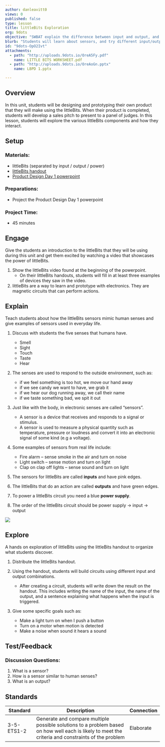 ```yaml
---
author: danleavitt0
views: 0
published: false
type: lesson
title: littleBits Exploration
org: 9dots
objective: "SWBAT explain the difference between input and output, and create circuits using littleBits"
blurb: "Students will learn about sensors, and try different input/output combinations to gain a familiarity with #littleBits. #NGSS-3-5-ETS1-2"
id: "9dots-OpO2Ivt"
attachments: 
  - path: "http://uploads.9dots.io/OreA5Fy.pdf"
    name: LITTLE BITS WORKSHEET.pdf
  - path: "http://uploads.9dots.io/OreAoGn.pptx"
    name: LBPD 1.pptx

---
```


## Overview
In this unit, students will be designing and prototyping their own product that they will make using the littleBits. When their product is completed, students will develop a sales pitch to present to a panel of judges. In this lesson, students will explore the various littleBits components and how they interact.

## Setup 

### Materials:

- littleBits (separated by input / output / power)
- [littleBits handout](http://uploads.9dots.io/OreA5Fy.pdf)
- [Product Design Day 1 powerpoint](http://uploads.9dots.io/OreAoGn.pptx)

### Preparations:

- Project the Product Design Day 1 powerpoint

### Project Time:

- 45 minutes

## Engage
Give the students an introduction to the littleBits that they will be using during this unit and get them excited by watching a video that showcases the power of littleBits.

1. Show the littleBits video found at the beginning of the powerpoint. 
	- On their littleBits handouts, students will fill in at least three examples of devices they saw in the video.
2. littleBits are a way to learn and prototype with electronics. They are magnetic circuits that can perform actions. 

## Explain
Teach students about how the littleBits sensors mimic human senses and give examples of sensors used in everyday life.

1. Discuss with students the five senses that humans have.
	- Smell
    - Sight
    - Touch
    - Taste
    - Hear
2. The senses are used to respond to the outside environment, such as:
	- if we feel something is too hot, we move our hand away
	- if we see candy we want to have, we grab it
	- if we hear our dog running away, we call their name
	- if we taste something bad, we spit it out

3. Just like with the body, in electronic senses are called “sensors”.
	- A sensor is a device that receives and responds to a signal or stimulus. 
    - A sensor is used to measure a physical quantity such as temperature, pressure or loudness and convert it into an electronic signal of some kind (e.g a voltage).
    
4. Some examples of sensors from real life include:
	- Fire alarm – sense smoke in the air and turn on noise
	- Light switch – sense motion and turn on light
	- Clap on clap off lights – sense sound and turn on light
    
5. The sensors for littleBits are called **inputs** and have pink edges.

6. The littleBits that do an action are called **outputs** and have green edges.

7. To power a littleBits circuit you need a blue **power supply**.

8. The order of the littleBits circuit should be power supply -> input -> output

![](http://uploads.9dots.io/OreJARZ_md.jpg)

## Explore
A hands on exploration of littleBits using the littleBits handout to organize what students discover.

1. Distribute the littleBits handout.

2. Using the handout, students will build circuits using different input and output combinations.
	- After creating a circuit, students will write down the result on the handout. This includes writing the name of the input, the name of the output, and a sentence explaining what happens when the input is triggered.

3. Give some specific goals such as:
	- Make a light turn on when I push a button
    - Turn on a motor when motion is detected
    - Make a noise when sound it hears a sound

## Test/Feedback

### Discussion Questions:

1. What is a sensor?
2. How is a sensor similar to human senses?
3. What is an output?

## Standards

| Standard      | Description   | Connection  |
| ------------- |---------------| ------|
| 3-5-ETS1-2 | Generate and compare multiple possible solutions to a problem based on how well each is likely to meet the criteria and constraints of the problem | Elaborate |
